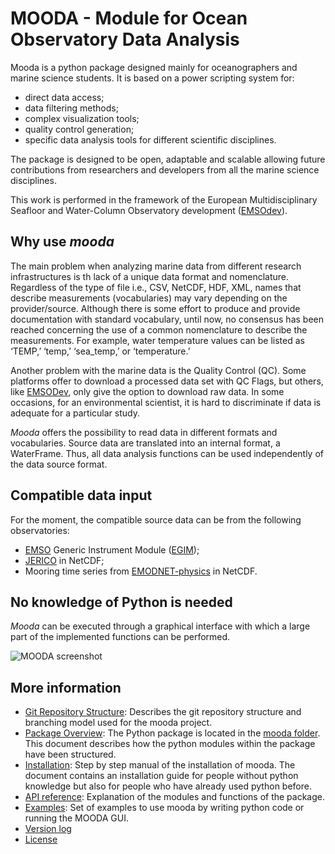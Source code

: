 # MOODA - Module for Ocean Observatory Data Analysis

Mooda is a python package designed mainly for oceanographers and marine science students. It is based on a power scripting system for:

* direct data access;
* data filtering methods;
* complex visualization tools;
* quality control generation;
* specific data analysis tools for different scientific disciplines.

The package is designed to be open, adaptable and scalable allowing future contributions from researchers and developers from all the marine science disciplines.

This work is performed in the framework of the European Multidisciplinary Seafloor and Water-Column Observatory development ([EMSOdev](http://www.emsodev.eu/)).

## Why use *mooda*

The main problem when analyzing marine data from different research infrastructures is th lack of a unique data format and nomenclature. Regardless of the type of file i.e., CSV, NetCDF, HDF, XML, names that describe measurements (vocabularies) may vary depending on the provider/source. Although there is some effort to produce and provide documentation with standard vocabulary, until now, no consensus has been reached concerning the use of a common nomenclature to describe the measurements. For example, water temperature values can be listed as ‘TEMP,’ ‘temp,’ ‘sea_temp,’ or ‘temperature.’

Another problem with the marine data is the Quality Control (QC). Some platforms offer to download a processed data set with QC Flags, but others, like [EMSODev](http://www.emsodev.eu), only give the option to download raw data. In some occasions, for an environmental scientist, it is hard to discriminate if data is adequate for a particular study.

*Mooda* offers the possibility to read data in different formats and vocabularies. Source data are translated into an internal format, a WaterFrame. Thus, all data analysis functions can be used independently of the data source format.

## Compatible data input

For the moment, the compatible source data can be from the following observatories:

* [EMSO](http://www.emso-eu.org/) Generic Instrument Module ([EGIM](http://www.emsodev.eu));
* [JERICO](http://www.jerico-ri.eu/data-access/) in NetCDF;
* Mooring time series from [EMODNET-physics](http://www.emodnet-physics.eu/Map/) in NetCDF.

## No knowledge of Python is needed

*Mooda* can be executed through a graphical interface with which a large part of the implemented functions can be performed.

![MOODA screenshot](https://github.com/rbardaji/mooda/blob/master/docs/img/home/mooda_screenshot.png?raw=true)

## More information

* [Git Repository Structure](github_struct.md): Describes the git repository structure and branching model used for the mooda project.
* [Package Overview](package.md): The Python package is located in the [mooda folder](https://github.com/rbardaji/mooda/tree/master/mooda). This document describes how the python modules within the package have been structured.
* [Installation](installation.md): Step by step manual of the installation of mooda. The document contains an installation guide for people without python knowledge but also for people who have already used python before.
* [API reference](api.md): Explanation of the modules and functions of the package.
* [Examples](./examples/index_examples.md): Set of examples to use mooda by writing python code or running the MOODA GUI.
* [Version log](news.md)
* [License](https://github.com/rbardaji/mooda/blob/master/LICENSE)
